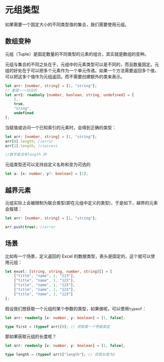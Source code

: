 # 元组类型

如果需要一个固定大小的不同类型值的集合，我们需要使用元组。

## 数组变种

元组（Tuple）是固定数量的不同类型的元素的组合，其实就是数组的变种。

元组与集合的不同之处在于，元组中的元素类型可以是不同的，而且数量固定。元组的好处在于可以把多个元素作为一个单元传递。如果一个方法需要返回多个值，可以把这多个值作为元组返回，而不需要创建额外的类来表示。

```ts
let arr: [number, string] = [1, "string"];
// 都是一一对应的
let arr2: readonly [number, boolean, string, undefined] = [
	1,
	true,
	"sring",
	undefined
];
```

当赋值或访问一个已知索引的元素时，会得到正确的类型：

```ts
let arr: [number, string] = [1, "string"];
arr[0].length; //error
arr[1].length; //success

//数字是没有length 的
```

元组类型还可以支持自定义名称和变为可选的

```ts
let a: [x: number, y?: boolean] = [1];
```

## 越界元素

元组实际上会被限制为联合类型(即在元组中定义的类型)，于是如下，越界的元素会报错：

```ts
let arr: [number, string] = [1, "string"];

arr.push(true); //error
```

## 场景

比如有一个场景，定义返回的 Excel 的数据类型，表头是固定的，这个就可以使用元组：

```ts
let excel: [string, string, number, string][] = [
	["title", "name", 1, "123"],
	["title", "name", 1, "123"],
	["title", "name", 1, "123"],
	["title", "name", 1, "123"],
	["title", "name", 1, "123"]
];
```

假设我们想获取一个元组的某个参数的类型，如果做呢，可以使用`typeof`：

```ts
let arr: readonly [x: number, y: boolean] = [1, false];

type first = (typeof arr)[0]; // 获取第一个参数类型
```

那如果获取元组的长度呢？

```ts
let arr: readonly [x: number, y: boolean] = [1, false];

type length = (typeof arr)["length"]; // 获取长度为2
```
